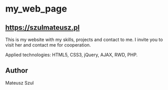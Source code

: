 # my_web_page

## https://szulmateusz.pl

This is my website with my skills, projects and contact to me.
I invite you to visit her and contact me for cooperation.

Applied technologies: HTML5, CSS3, jQuery, AJAX, RWD, PHP.

## Author

Mateusz Szul

